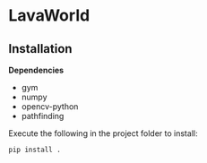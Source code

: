 # LavaWorld

## Installation
**Dependencies**
- gym
- numpy
- opencv-python
- pathfinding


Execute the following in the project folder to install:
```
pip install .
```
